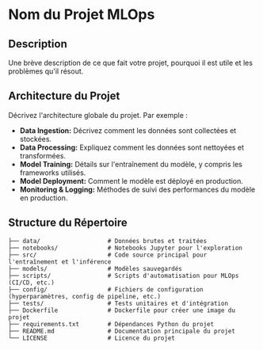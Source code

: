 # Nom du Projet MLOps

## Description

Une brève description de ce que fait votre projet, pourquoi il est utile et les problèmes qu'il résout.

## Architecture du Projet

Décrivez l'architecture globale du projet. Par exemple :

- **Data Ingestion:** Décrivez comment les données sont collectées et stockées.
- **Data Processing:** Expliquez comment les données sont nettoyées et transformées.
- **Model Training:** Détails sur l'entraînement du modèle, y compris les frameworks utilisés.
- **Model Deployment:** Comment le modèle est déployé en production.
- **Monitoring & Logging:** Méthodes de suivi des performances du modèle en production.

## Structure du Répertoire

```plaintext
├── data/                   # Données brutes et traitées
├── notebooks/              # Notebooks Jupyter pour l'exploration
├── src/                    # Code source principal pour l'entraînement et l'inférence
├── models/                 # Modèles sauvegardés
├── scripts/                # Scripts d'automatisation pour MLOps (CI/CD, etc.)
├── config/                 # Fichiers de configuration (hyperparamètres, config de pipeline, etc.)
├── tests/                  # Tests unitaires et d'intégration
├── Dockerfile              # Dockerfile pour créer une image du projet
├── requirements.txt        # Dépendances Python du projet
├── README.md               # Documentation principale du projet
└── LICENSE                 # Licence du projet
